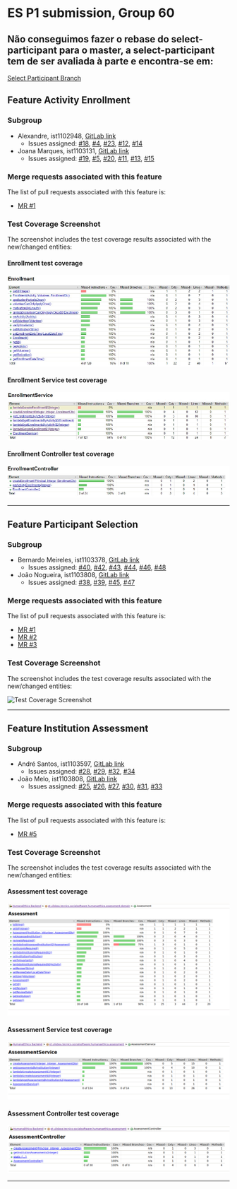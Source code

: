 # ES P1 submission, Group 60

## Não conseguimos fazer o rebase do select-participant para o master, a select-participant tem de ser avaliada à parte e encontra-se em:
[Select Participant Branch](https://gitlab.rnl.tecnico.ulisboa.pt/es/es24-60/-/tree/select-participant)


## Feature Activity Enrollment

### Subgroup
 - Alexandre, ist1102948, [GitLab link](https://gitlab.rnl.tecnico.ulisboa.pt/ist1102948)
   + Issues assigned: [#18](https://gitlab.rnl.tecnico.ulisboa.pt/es/es24-60/-/issues/18), [#4](https://gitlab.rnl.tecnico.ulisboa.pt/es/es24-60/-/issues/4), [#23](https://gitlab.rnl.tecnico.ulisboa.pt/es/es24-60/-/issues/23), [#12](https://gitlab.rnl.tecnico.ulisboa.pt/es/es24-60/-/issues/12), [#14](https://gitlab.rnl.tecnico.ulisboa.pt/es/es24-60/-/issues/14)
 - Joana Marques, ist1103131, [GitLab link](https://gitlab.rnl.tecnico.ulisboa.pt/ist1103131)
   + Issues assigned: [#19](https://gitlab.rnl.tecnico.ulisboa.pt/es/es24-60/-/issues/19), [#5](https://gitlab.rnl.tecnico.ulisboa.pt/es/es24-60/-/issues/5), [#20](https://gitlab.rnl.tecnico.ulisboa.pt/es/es24-60/-/issues/20), [#11](https://gitlab.rnl.tecnico.ulisboa.pt/es/es24-60/-/issues/11), [#13](https://gitlab.rnl.tecnico.ulisboa.pt/es/es24-60/-/issues/13), [#15](https://gitlab.rnl.tecnico.ulisboa.pt/es/es24-60/-/issues/15)
 
### Merge requests associated with this feature

The list of pull requests associated with this feature is:

 - [MR #1](https://gitlab.rnl.tecnico.ulisboa.pt/es/es24-60/-/merge_requests/2)

### Test Coverage Screenshot

The screenshot includes the test coverage results associated with the new/changed entities:

#### Enrollment test coverage
![enrollment jacco](enrollment.jpeg)

#### Enrollment Service test coverage
![enrollment-service jacco](enrollment-service.jpeg)

#### Enrollment Controller test coverage
![enrollment-controller jacco](enrollment-controller.jpeg)

---

## Feature Participant Selection

### Subgroup
 - Bernardo Meireles, ist1103378, [GitLab link](https://gitlab.rnl.tecnico.ulisboa.pt/ist1103378)
   + Issues assigned: [#40](https://gitlab.rnl.tecnico.ulisboa.pt/es/es24-60/-/issues/40), [#42](https://gitlab.rnl.tecnico.ulisboa.pt/es/es24-60/-/issues/42), [#43](https://gitlab.rnl.tecnico.ulisboa.pt/es/es24-60/-/issues/43), [#44](https://gitlab.rnl.tecnico.ulisboa.pt/es/es24-60/-/issues/44), [#46](https://gitlab.rnl.tecnico.ulisboa.pt/es/es24-60/-/issues/46), [#48](https://gitlab.rnl.tecnico.ulisboa.pt/es/es24-60/-/issues/48)
 - João Nogueira, ist1103808, [GitLab link](https://gitlab.rnl.tecnico.ulisboa.pt/ist1103808)
   + Issues assigned: [#38](https://gitlab.rnl.tecnico.ulisboa.pt/es/es24-60/-/issues/38), [#39](https://gitlab.rnl.tecnico.ulisboa.pt/es/es24-60/-/issues/39), [#45](https://gitlab.rnl.tecnico.ulisboa.pt/es/es24-60/-/issues/45), [#47](https://gitlab.rnl.tecnico.ulisboa.pt/es/es24-60/-/issues/47)
 
### Merge requests associated with this feature

The list of pull requests associated with this feature is:

 - [MR #1](https://gitlab.rnl.tecnico.ulisboa.pt/es)
 - [MR #2](https://gitlab.rnl.tecnico.ulisboa.pt/es)
 - [MR #3](https://gitlab.rnl.tecnico.ulisboa.pt/es)


### Test Coverage Screenshot

The screenshot includes the test coverage results associated with the new/changed entities:

![Test Coverage Screenshot](https://gitlab.rnl.tecnico.ulisboa.pt/es/templates/-/raw/main/2023/sprints/coverage-example.png?ref_type=heads)

---

## Feature Institution Assessment

### Subgroup
 - André Santos, ist1103597, [GitLab link](https://gitlab.rnl.tecnico.ulisboa.pt/ist1103597)
   + Issues assigned: [#28](https://gitlab.rnl.tecnico.ulisboa.pt/es/es24-60/-/issues/28), [#29](https://gitlab.rnl.tecnico.ulisboa.pt/es/es24-60/-/issues/29), [#32](https://gitlab.rnl.tecnico.ulisboa.pt/es/es24-60/-/issues/32), [#34](https://gitlab.rnl.tecnico.ulisboa.pt/es/es24-60/-/issues/34)
 - João Melo, ist1103808, [GitLab link](https://gitlab.rnl.tecnico.ulisboa.pt/ist1103808)
   + Issues assigned: [#25](https://gitlab.rnl.tecnico.ulisboa.pt/es/es24-60/-/issues/25), [#26](https://gitlab.rnl.tecnico.ulisboa.pt/es/es24-60/-/issues/26), [#27](https://gitlab.rnl.tecnico.ulisboa.pt/es/es24-60/-/issues/27), [#30](https://gitlab.rnl.tecnico.ulisboa.pt/es/es24-60/-/issues/30), [#31](https://gitlab.rnl.tecnico.ulisboa.pt/es/es24-60/-/issues/31), [#33](https://gitlab.rnl.tecnico.ulisboa.pt/es/es24-60/-/issues/33)
 
### Merge requests associated with this feature

The list of pull requests associated with this feature is:

 - [MR #5](https://gitlab.rnl.tecnico.ulisboa.pt/es/es24-60/-/merge_requests/5)


### Test Coverage Screenshot

The screenshot includes the test coverage results associated with the new/changed entities:

#### Assessment test coverage
![assessment jacco](assessment.jpeg)

#### Assessment Service test coverage
![assessment-service jacco](assessment-service.jpeg)

#### Assessment Controller test coverage
![assessment-controller jacco](assessment-controller.jpeg)

---
